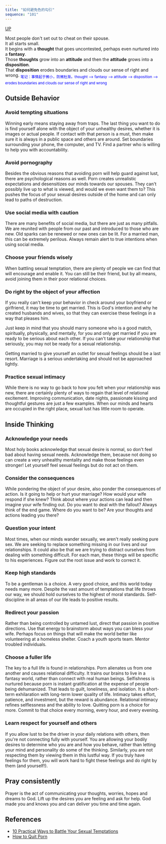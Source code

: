 ```yaml
---
title: "如何避免色的勾引"
sequence: "101"
---
```


[UP](/thyself/thyself-home.html)

<p class="indented">
    Most people don't set out to cheat on their spouse.<br/>
    It all starts small.<br/>
    It begins with a <strong>thought</strong> that goes uncontested, perhaps even nurtured into a <strong>fantasy</strong>.<br/>
    Those <strong>thoughts</strong> grow into an <strong>attitude</strong> and
    then the <strong>attitude</strong> grows into a <strong>disposition</strong>.<br/>
    That <strong>disposition</strong> erodes boundaries and clouds our sense of right and wrong.
    <sub class="my_note" style="color:blue">笔记：事情起于微小，防微杜渐。thought --&gt; fantasy --&gt; attitude --&gt; disposition --&gt; erodes boundaries and clouds our sense of right and wrong</sub>
    <img src="/assets/images/note.png" onclick="toggle_paragraph_sub_note(this)" alt=""/>
</p>

<h2>Outside Behavior</h2>

<h3>Avoid tempting situations</h3>

<p class="indented">
    Winning early means staying away from traps.
    The last thing you want to do is find yourself alone with the object of your unhealthy desires,
    whether it is images or actual people.
    If contact with that person is a must, then make sure it is always in a public space and others are around.
    Set boundaries surrounding your phone, the computer, and TV.
    Find a partner who is willing to help you with accountability.
</p>

<h3>Avoid pornography</h3>

<p class="indented">
    Besides the obvious reasons that avoiding porn will help guard against lust,
    there are psychological reasons as well.
    <span class="text-key-point">Porn creates unrealistic expectations and desensitizes our minds towards our spouses.</span>
    They can't possibly live up to what is viewed, and would we even want them to?
    This pushes the focus of your sexual desires outside of the home and can only lead to paths of destruction.
</p>

<h3>Use social media with caution</h3>

<p class="indented">
    There are many benefits of social media, but there are just as many pitfalls.
    We are reunited with people from our past and introduced to those who are new.
    Old sparks can be renewed or new ones can be lit.
    For a married man, this can be extremely perilous.
    Always remain alert to true intentions when using social media.
</p>

<h3>Choose your friends wisely</h3>

<p class="indented">
    When battling sexual temptation, there are plenty of people we can find that will encourage and enable it.
    You can still be their friend, but by all means, avoid joining them in their poor relational choices.
</p>

<h3>Do right by the object of your affection</h3>

<p class="indented">
    If you really can't keep your behavior in check around your boyfriend or girlfriend, it may be time to get married.
    This is God's intention and why he created husbands and wives, so that they can exercise these feelings in a way that pleases him.
</p>

<p class="indented">
    Just keep in mind that you should marry someone who is a good match, spiritually, physically, and mentally,
    for you and only get married if you are ready to be serious about each other.
    If you can't take your relationship that seriously, you may not be ready for a sexual relationship.
</p>

<p class="indented">
    Getting married to give yourself an outlet for sexual feelings should be a last resort.
    Marriage is a serious undertaking and should not be approached lightly.
</p>

<h3>Practice sexual intimacy</h3>

<p class="indented">
    While there is no way to go back to how you felt when your relationship was new,
    there are certainly plenty of ways to regain that level of relational excitement.
    Improving communication, date nights, passionate kissing and thoughtful gestures are just a few examples.
    <span class="text-key-point">When our minds and hearts are occupied in the right place, sexual lust has little room to operate.</span>
</p>

<h2>Inside Thinking</h2>

<h3>Acknowledge your needs</h3>

<p class="indented">
    Most holy books acknowledge that sexual desire is normal, so don't feel bad about having sexual needs.
    Acknowledge them, because not doing so can create a very unhealthy mentality and make those feelings even stronger!
    Let yourself feel sexual feelings but do not act on them.
</p>

<h3>Consider the consequences</h3>

<p class="indented">
    While pondering the object of your desire, also ponder the consequences of action.
    Is it going to help or hurt your marriage?
    How would your wife respond if she knew?
    Think about where your actions can lead and then imagine your wife finding out.
    Do you want to deal with the fallout?
    Always think of the end game.
    Where do you want to be?
    Are your thoughts and actions leading you there?
</p>

<h3>Question your intent</h3>

<p class="indented">
    Most times, when our minds wander sexually, we aren't really seeking pure sex.
    We are seeking to replace something missing in our lives and our relationships.
    It could also be that we are trying to distract ourselves from dealing with something difficult.
    For each man, these things will be specific to his experiences.
    Figure out the root issue and work to correct it.
</p>

<h3>Keep high standards</h3>

<p class="indented text-key-point">
    To be a gentleman is a choice.
    A very good choice, and this world today needs many more.
    Despite the vast amount of temptations that life throws our way, we should hold ourselves to the highest of moral standards.
    Self-discipline in all areas of our life leads to positive results.
</p>

<h3>Redirect your passion</h3>

<p class="indented">
    Rather than being controlled by untamed lust, direct that passion in positive directions.
    Use that energy to brainstorm about ways you can bless your wife.
    Perhaps focus on things that will make the world better like volunteering at a homeless shelter.
    Coach a youth sports team. Mentor troubled individuals.
</p>

<h3>Choose a fuller life</h3>

<p class="indented">
    The key to a full life is found in relationships.
    Porn alienates us from one another and causes relational difficulty.
    It trains our brains to live in a fantasy world, rather than connect with real human beings.
    Selfishness is nurtured because porn is instant gratification at the expense of people being dehumanized.
    That leads to guilt, loneliness, and isolation.
    It is short-term exhilaration with long-term lower quality of life.
    Intimacy takes effort, patience, and investment, but the reward is abundance.
    Relational intimacy refines selflessness and the ability to love.
    Quitting porn is a choice for more.
    Commit to that choice every morning, every hour, and every evening.
</p>

<h3>Learn respect for yourself and others</h3>

<p class="indented">
    If you allow lust to be the driver in your daily relations with others, then you're not connecting fully with yourself.
    You are allowing your bodily desires to determine who you are and how you behave, rather than letting your mind and personality do some of the thinking.
    Similarly, you are not respecting them by viewing them in this lustful way.
    If you truly have feelings for them, you will work hard to fight these feelings and do right by them (and yourself!).
</p>

<h2>Pray consistently</h2>

<p class="indented">
    Prayer is the act of communicating your thoughts, worries, hopes and dreams to God.
    Lift up the desires you are feeling and ask for help.
    God made you and knows you and can deliver you time and time again.
</p>

<p class="indented"></p>
<p class="indented"></p>

<h2>References</h2>

<ul>
    <li><a class="external" href="https://www.allprodad.com/10-practical-ways-battle-sexual-temptations/" target="_blank">10 Practical Ways to Battle Your Sexual Temptations</a></li>
    <li><a class="external" href="https://www.allprodad.com/how-to-quit-porn/" target="_blank">How to Quit Porn</a></li>
</ul>
